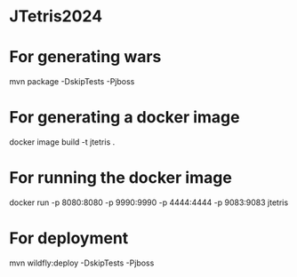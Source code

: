 # JTetris2024

# For generating wars
mvn package -DskipTests -Pjboss

# For generating a docker image
docker image build -t jtetris .

# For running the docker image
docker run -p 8080:8080 -p 9990:9990 -p 4444:4444 -p 9083:9083 jtetris

# For deployment
mvn wildfly:deploy -DskipTests -Pjboss
